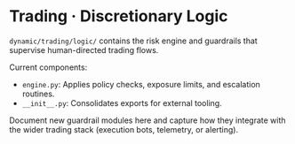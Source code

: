 # Trading · Discretionary Logic

`dynamic/trading/logic/` contains the risk engine and guardrails that supervise
human-directed trading flows.

Current components:

- `engine.py`: Applies policy checks, exposure limits, and escalation routines.
- `__init__.py`: Consolidates exports for external tooling.

Document new guardrail modules here and capture how they integrate with the
wider trading stack (execution bots, telemetry, or alerting).
